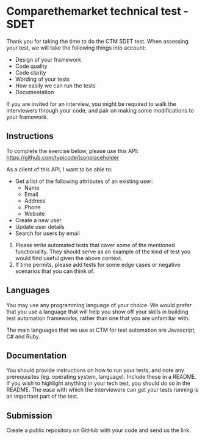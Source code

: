 # Comparethemarket technical test - SDET

Thank you for taking the time to do the CTM SDET test. When assessing your test, we will take the following things into account:

* Design of your framework
* Code quality
* Code clarity
* Wording of your tests
* How easily we can run the tests
* Documentation

If you are invited for an interview, you might be required to walk the interviewers through your code, and pair on making some modifications to your framework.

## Instructions

To complete the exercise below, please use this API: <https://github.com/typicode/jsonplaceholder>

As a client of this API, I want to be able to:

* Get a list of the following attributes of an existing user:
  * Name
  * Email
  * Address
  * Phone
  * Website
* Create a new user
* Update user details
* Search for users by email

1. Please write automated tests that cover some of the mentioned functionality. They should serve as an example of the kind of test you would find useful given the above context.
1. If time permits, please add tests for some edge cases or negative scenarios that you can think of.

## Languages

You may use any programming language of your choice. We would prefer that you use a language that will help you show off your skills in building test automation frameworks, rather than one that you are unfamiliar with.

The main languages that we use at CTM for test automation are Javascript, C# and Ruby.

## Documentation

You should provide instructions on how to run your tests, and note any prerequisites (eg. operating system, language). Include these in a README. If you wish to highlight anything in your tech test, you should do so in the README. The ease with which the interviewers can get your tests running is an important part of the test.

## Submission

Create a public repository on GitHub with your code and send us the link.
